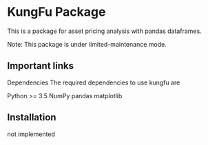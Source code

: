 # KungFu Package

This is a package for asset pricing analysis with pandas dataframes.

Note: This package is under limited-maintenance mode.

## Important links

Dependencies
The required dependencies to use kungfu are

Python >= 3.5
NumPy
pandas
matplotlib

## Installation
not implemented